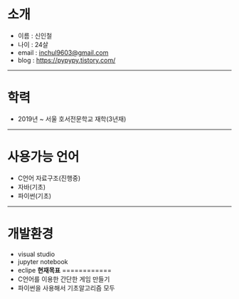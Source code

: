 **소개**
========
* 이름 : 신인철
* 나이 : 24살
* email : inchul9603@gmail.com
* blog : https://pypypy.tistory.com/
* * *
**학력**
========
* 2019년 ~ 서울 호서전문학교 재학(3년재)
* * *
**사용가능 언어**
==========
* C언어 자료구조(진행중)
* 자바(기초)
* 파이썬(기초)
***
**개발환경**
============
* visual studio
* jupyter notebook
* eclipe
**현재목표**
============
* C언어를 이용한 간단한 게임 만들기
* 파이썬을 사용해서 기초알고리즘 모두 
